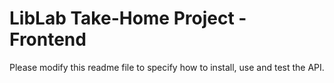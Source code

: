 # LibLab Take-Home Project - Frontend

Please modify this readme file to specify how to install, use and test the API.
